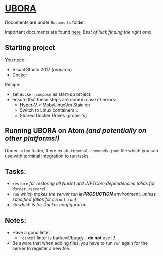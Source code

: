 # [UBORA](http://ubora-biomedical.org/) #

Documents are under `Documents` folder.

Important documents are found [here](https://www.dropbox.com/home/UBORA%20consortium/e-infrastructure/project%20managment%20architecture?preview=project+structure+proposal.doc).
*Best of luck finding the right one!*

## Starting project
You need:
* Visual Studio 2017 (*required*)
* Docker

Recipe:
* set `docker-compose` as start-up project. 
* ensure that these steps are done in case of errors:
  * Hyper-V > MobyLinuxVm State on
  * Switch to Linux containers...
  * Shared Docker Drives (project's)

## Running UBORA on Atom *(and potentially on other platforms!)*
Under `.atom` folder, there exists `terminal-commands.json` file which you can use with terminal integration to run tasks.

## Tasks:
- `restore` *for restoring all NuGet and .NETCore dependencies (alias for `dotnet restore`)*
- `run` *which makes the server run in **PRODUCTION** environment, unless specified (alias for `dotnet run`)*
- `db` *which is for Docker configuration*

## Notes:
* Have a good linter
  * `.cshtml` linter is bad/evil/buggy - **do not** use it!
* Be aware that when adding files, you have to run `run` again for the server to register a new file.